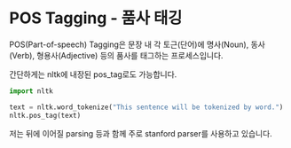 # POS Tagging - 품사 태깅

POS(Part-of-speech) Tagging은 문장 내 각 토근(단어)에 명사(Noun), 동사(Verb), 형용사(Adjective) 등의 품사를 태그하는 프로세스입니다. <br>

간단하게는 nltk에 내장된 pos_tag로도 가능합니다.
```python
import nltk

text = nltk.word_tokenize("This sentence will be tokenized by word.")
nltk.pos_tag(text)
```

저는 뒤에 이어질 parsing 등과 함께 주로 stanford parser를 사용하고 있습니다.
